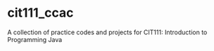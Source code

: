 # cit111_ccac
A collection of practice codes and projects for CIT111: Introduction to Programming Java
